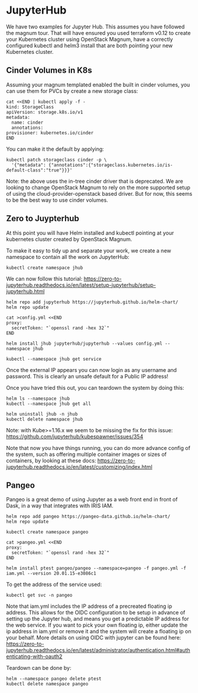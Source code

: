 # JupyterHub

We have two examples for Jupyter Hub. This assumes you have followed the magnum tour.
That will have ensured you used terraform v0.12 to create your Kubernetes cluster
using OpenStack Magnum, have a correctly configured kubectl and helm3 install that are
both pointing your new Kubernetes cluster.

## Cinder Volumes in K8s

Assuming your magnum templated enabled the built in cinder volumes, you
can use them for PVCs by create a new storage class:

    cat <<END | kubectl apply -f -
    kind: StorageClass
    apiVersion: storage.k8s.io/v1
    metadata:
      name: cinder
      annotations:
    provisioner: kubernetes.io/cinder
    END

You can make it the default by applying:

    kubectl patch storageclass cinder -p \
      '{"metadata": {"annotations":{"storageclass.kubernetes.io/is-default-class":"true"}}}'

Note: the above uses the in-tree cinder driver that is deprecated. We are
looking to change OpenStack Magnum to rely on the more supported setup
of using the cloud-provider-openstack based driver. But for now, this seems
to be the best way to use cinder volumes.

## Zero to Juypterhub

At this point you will have Helm installed and kubectl pointing at your
kubernetes cluster created by OpenStack Magnum.

To make it easy to tidy up and separate your work, we create a new namespace
to contain all the work on JupyterHub:

    kubectl create namespace jhub

We can now follow this tutorial:
https://zero-to-jupyterhub.readthedocs.io/en/latest/setup-jupyterhub/setup-jupyterhub.html

    helm repo add jupyterhub https://jupyterhub.github.io/helm-chart/
    helm repo update

    cat >config.yml <<END
    proxy:
      secretToken: "`openssl rand -hex 32`"
    END

    helm install jhub jupyterhub/jupyterhub --values config.yml --namespace jhub

    kubectl --namespace jhub get service

Once the external IP appears you can now login as any username and password.
This is clearly an unsafe default for a Public IP address!

Once you have tried this out, you can teardown the system by doing this:

    helm ls --namespace jhub
    kubectl --namespace jhub get all

    helm uninstall jhub -n jhub
    kubectl delete namespace jhub

Note: with Kube>=1.16.x we seem to be missing the fix for this issue:
https://github.com/jupyterhub/kubespawner/issues/354

Note that now you have things running, you can do more advance config of the system,
such as offering multiple container images or sizes of containers, by looking at
these docs:
https://zero-to-jupyterhub.readthedocs.io/en/latest/customizing/index.html

## Pangeo

Pangeo is a great demo of using Jupyter as a web front end in front of Dask, in a way that integrates with IRIS IAM.

    helm repo add pangeo https://pangeo-data.github.io/helm-chart/
    helm repo update

    kubectl create namespace pangeo

    cat >pangeo.yml <<END
    proxy:
      secretToken: "`openssl rand -hex 32`"
    END

    helm install ptest pangeo/pangeo --namespace=pangeo -f pangeo.yml -f iam.yml --version 20.01.15-e3086c1

To get the address of the service used:

    kubectl get svc -n pangeo

Note that iam.yml includes the IP address of a precreated floating ip address.
This allows for the OIDC configuration to be setup in advance of setting up
the Jupyter hub, and means you get a predictable IP address for the web service.
If you want to pick your own floating ip, either update the ip address in iam.yml
or remove it and the system will create a floating ip on your behalf.
More details on using OIDC with jupyter can be found here:
https://zero-to-jupyterhub.readthedocs.io/en/latest/administrator/authentication.html#authenticating-with-oauth2

Teardown can be done by:

    helm --namespace pangeo delete ptest
    kubectl delete namespace pangeo

